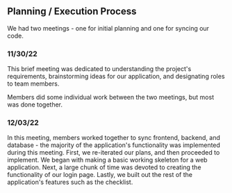 ## Planning / Execution Process
We had two meetings - one for initial planning and one for syncing our code.

### 11/30/22
This brief meeting was dedicated to understanding the project's requirements,
brainstorming ideas for our application, and designating roles to team members.

Members did some individual work between the two meetings, but most was done together.

### 12/03/22
In this meeting, members worked together to sync frontend, backend, and database - the
majority of the application's functionality was implemented during this meeting. First,
we re-iterated our plans, and then proceeded to implement. We began with making a basic
working skeleton for a web application. Next, a large chunk of time was devoted to creating
the functionality of our login page. Lastly, we built out the rest of the application's
features such as the checklist.
